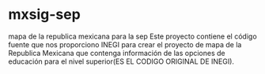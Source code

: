 # mxsig-sep
mapa de la republica mexicana para la sep
Este proyecto contiene el código fuente que nos proporciono INEGI para crear el proyecto de mapa de la Republica Mexicana que contenga información de las opciones de educación
para el nivel superior(ES EL CODIGO ORIGINAL DE INEGI).

